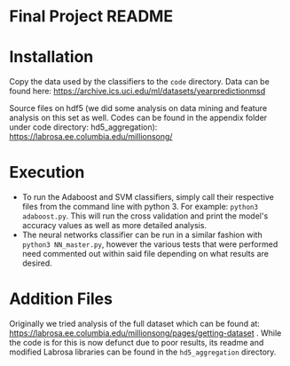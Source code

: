 # Final Project README

# Installation
Copy the data used by the classifiers to the `code` directory. Data can be found here: https://archive.ics.uci.edu/ml/datasets/yearpredictionmsd

Source files on hdf5 (we did some analysis on data mining and feature analysis on this set as well. Codes can be found in the appendix folder under code directory: hd5_aggregation):
https://labrosa.ee.columbia.edu/millionsong/

# Execution
* To run the Adaboost and SVM classifiers, simply call their respective files from the command line with python 3. For example: `python3 adaboost.py`. This will run the cross validation and print the model's accuracy values as well as more detailed analysis.
* The neural networks classifier can be run in a similar fashion with `python3 NN_master.py`, however the various tests that were performed need commented out within said file depending on what results are desired.

# Addition Files
Originally we tried analysis of the full dataset which can be found at: https://labrosa.ee.columbia.edu/millionsong/pages/getting-dataset . While the code is for this is now defunct due to poor results, its readme and modified Labrosa libraries can be found in the `hd5_aggregation` directory.

